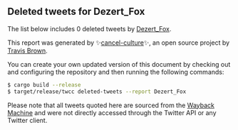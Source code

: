 ## Deleted tweets for Dezert_Fox

The list below includes 0 deleted tweets by
[Dezert_Fox](https://twitter.com/Dezert_Fox).



This report was generated by ✨[cancel-culture](https://github.com/travisbrown/cancel-culture)✨,
an open source project by [Travis Brown](https://twitter.com/travisbrown).

You can create your own updated version of this document by checking out and configuring the
repository and then running the following commands:

```bash
$ cargo build --release
$ target/release/twcc deleted-tweets --report Dezert_Fox
```

Please note that all tweets quoted here are sourced from the
[Wayback Machine](https://web.archive.org) and were not directly accessed through the Twitter API or
any Twitter client.

